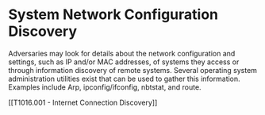 # System Network Configuration Discovery

Adversaries may look for details about the network configuration and settings, such as IP and/or MAC addresses, of systems they access or through information discovery of remote systems. Several operating system administration utilities exist that can be used to gather this information. Examples include Arp, ipconfig/ifconfig, nbtstat, and route.

[[T1016.001 - Internet Connection Discovery]]
